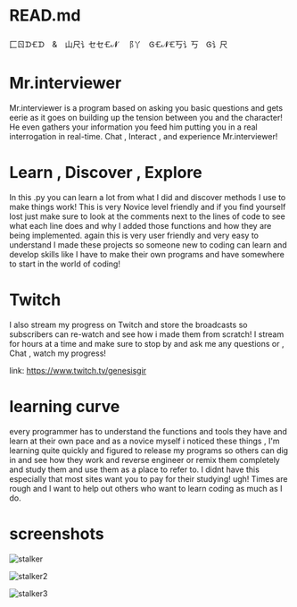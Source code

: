 # READ.md
⼕ㄖᗪ🝗ᗪ & 山尺讠セセ🝗𝓝 ⻏丫 Ꮆ🝗𝓝🝗丂讠丂 Ꮆ讠尺
# Mr.interviewer
Mr.interviewer is a program
based on asking you basic questions and gets eerie as it goes on building up the tension 
between you and the character! He even gathers your information you feed him putting you 
in a real interrogation in real-time. Chat , Interact , and experience Mr.interviewer!

# Learn , Discover , Explore
In this .py you can learn a lot from what I did and discover methods I use to make things work! This is very Novice level friendly
and if you find yourself lost just make sure to look at the comments next to the lines of code to see what each line does and why 
I added those functions and how they are being implemented. again this is very user friendly and very easy to understand I made
these projects so someone new to coding can learn and develop skills like I have to make their own programs and have somewhere to
start in the world of coding!

# Twitch
I also stream my progress on Twitch and store the broadcasts so subscribers can re-watch and see how i made them from scratch! I stream for hours
at a time and make sure to stop by and ask me any questions or , Chat , watch my progress!

link: https://www.twitch.tv/genesisgir 
# learning curve
every programmer has to understand the functions and tools they have and learn at their own pace and as a novice myself i noticed these
things , I'm learning quite quickly and figured to release my programs so others can dig in and see how they work and reverse engineer
or remix them completely and study them and use them as a place to refer to. I didnt have this especially that most sites want you to 
pay for their studying! ugh! Times are rough and I want to help out others who want to learn coding as much as I do.
# screenshots
![stalker](https://user-images.githubusercontent.com/87259615/126915990-d44b3a3c-7669-4102-8437-aa2948ea3c5e.PNG)

![stalker2](https://user-images.githubusercontent.com/87259615/126915997-c6b059c9-993b-4615-98d5-59f4e53a49e1.PNG)

![stalker3](https://user-images.githubusercontent.com/87259615/126916004-08641749-aca1-4111-90a4-1fcac3fc1c52.PNG)



